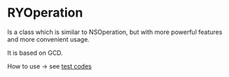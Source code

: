 
# RYOperation


Is a class which is similar to NSOperation, but with more powerful features and more convenient usage.

It is based on GCD.

How to use -> see [test codes](https://github.com/mithyer/RYOperation/blob/master/RYOperationTests/RYOperationTests.m)